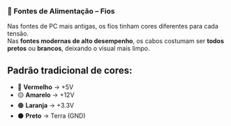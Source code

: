 ### 🔌 Fontes de Alimentação – Fios  

Nas fontes de PC mais antigas, os fios tinham cores diferentes para cada tensão.  
Nas **fontes modernas de alto desempenho**, os cabos costumam ser **todos pretos** ou **brancos**, deixando o visual mais limpo.  

## Padrão tradicional de cores:  
- 🔴 **Vermelho** → +5V  
- 🟡 **Amarelo** → +12V  
- 🟠 **Laranja** → +3.3V  
- ⚫ **Preto** → Terra (GND)  
